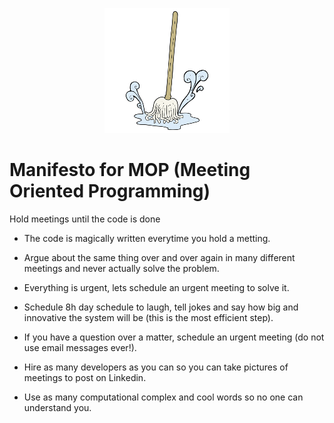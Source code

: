 <p align="center">
    <a href="#fluentscheduler">
        <img alt="logo" src="https://github.com/VitorCioletti/MOP/blob/master/icon.png?raw=true">
    </a>
</p>

# Manifesto for MOP (Meeting Oriented Programming)

Hold meetings until the code is done

* The code is magically written everytime you hold a metting.

* Argue about the same thing over and over again in many different meetings and never actually solve the problem.

* Everything is urgent, lets schedule an urgent meeting to solve it.

* Schedule 8h day schedule to laugh, tell jokes and say how big and innovative the system will be (this is the most efficient step).

* If you have a question over a matter, schedule an urgent meeting (do not use email messages ever!).

* Hire as many developers as you can so you can take pictures of meetings to post on Linkedin.

* Use as many computational complex and cool words so no one can understand you.
